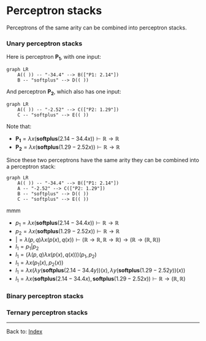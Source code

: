 # Perceptron stacks

Perceptrons of the same arity can be combined into perceptron stacks.

### Unary perceptron stacks

Here is perceptron $\mathbf{P_1}$, with one input:

```mermaid
graph LR
    A(( )) -- "-34.4" --> B(["P1: 2.14"])
    B -- "softplus" --> D(( ))
```
And perceptron $\mathbf{P_2}$, which also has one input:

```mermaid
graph LR
    A(( )) -- "-2.52" --> C(["P2: 1.29"])
    C -- "softplus" --> E(( ))
```

Note that:
- $\mathbf{P_1} = \lambda x(\mathbf{softplus}(2.14 - 34.4x)) \vdash \mathbb{R}\to\mathbb{R}$
- $\mathbf{P_2} = \lambda x(\mathbf{softplus}(1.29 - 2.52x)) \vdash \mathbb{R}\to\mathbb{R}$

Since these two perceptrons have the same arity they can be combined into a perceptron stack:

```mermaid
graph LR
    A(( )) -- "-34.4" --> B(["P1: 2.14"])
    A -- "-2.52" --> C(["P2: 1.29"])
    B -- "softplus" --> D(( ))
    C -- "softplus" --> E(( ))
```
mmm
- $p_1 = \lambda x(\mathbf{softplus}(2.14 - 34.4x)) \vdash \mathbb{R}\to\mathbb{R}$
- $p_2 = \lambda x(\mathbf{softplus}(1.29 - 2.52x)) \vdash \mathbb{R}\to\mathbb{R}$
- $| = \lambda(p,q)\lambda x(p(x),q(x)) \vdash (\mathbb{R}\to\mathbb{R},\mathbb{R}\to\mathbb{R}) \to (\mathbb{R}\to(\mathbb{R},\mathbb{R}))$
- $l_1 = p_1|p_2$
- $l_1 = (\lambda(p,q)\lambda x(p(x),q(x))) (p_1,p_2)$
- $l_1 = \lambda x(p_1(x),p_2(x))$
- $l_1 = \lambda x(\lambda y(\mathbf{softplus}(2.14 - 34.4y))(x),\lambda y(\mathbf{softplus}(1.29 - 2.52y))(x))$
- $l_1 = \lambda x(\mathbf{softplus}(2.14 - 34.4x), \mathbf{softplus}(1.29 - 2.52x)) \vdash \mathbb{R}\to(\mathbb{R},\mathbb{R})$


### Binary perceptron stacks

### Ternary perceptron stacks



----

Back to: [Index](index.md)

